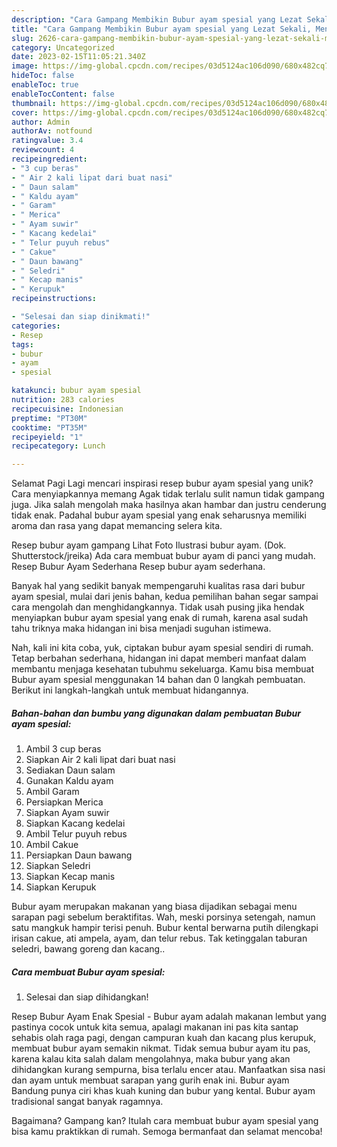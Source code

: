 ```yaml
---
description: "Cara Gampang Membikin Bubur ayam spesial yang Lezat Sekali, Mengugah Selera"
title: "Cara Gampang Membikin Bubur ayam spesial yang Lezat Sekali, Mengugah Selera"
slug: 2626-cara-gampang-membikin-bubur-ayam-spesial-yang-lezat-sekali-mengugah-selera
category: Uncategorized
date: 2023-02-15T11:05:21.340Z
image: https://img-global.cpcdn.com/recipes/03d5124ac106d090/680x482cq70/bubur-ayam-spesial-foto-resep-utama.jpg
hideToc: false
enableToc: true
enableTocContent: false
thumbnail: https://img-global.cpcdn.com/recipes/03d5124ac106d090/680x482cq70/bubur-ayam-spesial-foto-resep-utama.jpg
cover: https://img-global.cpcdn.com/recipes/03d5124ac106d090/680x482cq70/bubur-ayam-spesial-foto-resep-utama.jpg
author: Admin
authorAv: notfound
ratingvalue: 3.4
reviewcount: 4
recipeingredient:
- "3 cup beras"
- " Air 2 kali lipat dari buat nasi"
- " Daun salam"
- " Kaldu ayam"
- " Garam"
- " Merica"
- " Ayam suwir"
- " Kacang kedelai"
- " Telur puyuh rebus"
- " Cakue"
- " Daun bawang"
- " Seledri"
- " Kecap manis"
- " Kerupuk"
recipeinstructions:

- "Selesai dan siap dinikmati!"
categories:
- Resep
tags:
- bubur
- ayam
- spesial

katakunci: bubur ayam spesial 
nutrition: 283 calories
recipecuisine: Indonesian
preptime: "PT30M"
cooktime: "PT35M"
recipeyield: "1"
recipecategory: Lunch

---
```



Selamat Pagi Lagi mencari inspirasi resep bubur ayam spesial yang unik? Cara menyiapkannya memang Agak tidak terlalu sulit namun tidak gampang juga. Jika salah mengolah maka hasilnya akan hambar dan justru cenderung tidak enak. Padahal bubur ayam spesial yang enak seharusnya memiliki aroma dan rasa yang dapat memancing selera kita.


Resep bubur ayam gampang Lihat Foto Ilustrasi bubur ayam. (Dok. Shutterstock/jreika) Ada cara membuat bubur ayam di panci yang mudah. Resep Bubur Ayam Sederhana Resep bubur ayam sederhana.

Banyak hal yang sedikit banyak mempengaruhi kualitas rasa dari bubur ayam spesial, mulai dari jenis bahan, kedua pemilihan bahan segar sampai cara mengolah dan menghidangkannya. Tidak usah pusing jika hendak menyiapkan bubur ayam spesial yang enak di rumah, karena asal sudah tahu triknya maka hidangan ini bisa menjadi suguhan istimewa.


Nah, kali ini kita coba, yuk, ciptakan bubur ayam spesial sendiri di rumah. Tetap berbahan sederhana, hidangan ini dapat memberi manfaat dalam membantu menjaga kesehatan tubuhmu sekeluarga. Kamu bisa membuat Bubur ayam spesial menggunakan 14 bahan dan 0 langkah pembuatan. Berikut ini langkah-langkah untuk membuat hidangannya.

<!--inarticleads1-->

##### Bahan-bahan dan bumbu yang digunakan dalam pembuatan Bubur ayam spesial:

1. Ambil 3 cup beras
1. Siapkan  Air 2 kali lipat dari buat nasi
1. Sediakan  Daun salam
1. Gunakan  Kaldu ayam
1. Ambil  Garam
1. Persiapkan  Merica
1. Siapkan  Ayam suwir
1. Siapkan  Kacang kedelai
1. Ambil  Telur puyuh rebus
1. Ambil  Cakue
1. Persiapkan  Daun bawang
1. Siapkan  Seledri
1. Siapkan  Kecap manis
1. Siapkan  Kerupuk


Bubur ayam merupakan makanan yang biasa dijadikan sebagai menu sarapan pagi sebelum beraktifitas. Wah, meski porsinya setengah, namun satu mangkuk hampir terisi penuh. Bubur kental berwarna putih dilengkapi irisan cakue, ati ampela, ayam, dan telur rebus. Tak ketinggalan taburan seledri, bawang goreng dan kacang.. 

<!--inarticleads2-->

##### Cara membuat Bubur ayam spesial:


1. Selesai dan siap dihidangkan!

Resep Bubur Ayam Enak Spesial - Bubur ayam adalah makanan lembut yang pastinya cocok untuk kita semua, apalagi makanan ini pas kita santap sehabis olah raga pagi, dengan campuran kuah dan kacang plus kerupuk, membuat bubur ayam semakin nikmat. Tidak semua bubur ayam itu pas, karena kalau kita salah dalam mengolahnya, maka bubur yang akan dihidangkan kurang sempurna, bisa terlalu encer atau. Manfaatkan sisa nasi dan ayam untuk membuat sarapan yang gurih enak ini. Bubur ayam Bandung punya ciri khas kuah kuning dan bubur yang kental. Bubur ayam tradisional sangat banyak ragamnya. 

Bagaimana? Gampang kan? Itulah cara membuat bubur ayam spesial yang bisa kamu praktikkan di rumah. Semoga bermanfaat dan selamat mencoba!

